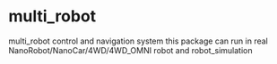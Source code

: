 # multi_robot
multi_robot control and navigation system
this package can run in real NanoRobot/NanoCar/4WD/4WD_OMNI robot and robot_simulation

